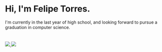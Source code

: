 # Hi, I'm Felipe Torres.

<p>I'm currently in the last year of high school, and looking forward to pursue a graduation in computer science.<p>
<p><p>

#
<a href="https://github.com/anuraghazra/github-readme-stats">
  <img align="" src="https://github-readme-stats.vercel.app/api/top-langs/?username=Felipe-TM&layout=compact&theme=radical">
</a>
 
<a>
  <img align="" src="https://github-readme-stats.vercel.app/api?username=Felipe-TM&hide=contribs,prs&theme=radical">
</a>
